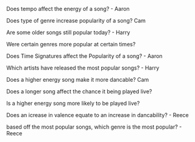 Does tempo affect the energy of a song? - Aaron

Does type of genre increase popularity of a song? Cam

Are some older songs still popular today? - Harry

Were certain genres more popular at certain times?

Does Time Signatures affect the Popularity of a song? - Aaron

Which artists have released the most popular songs? - Harry

Does a higher energy song make it more dancable? Cam

Does a longer song affect the chance it being played live?

Is a higher energy song more likely to be played live?

Does an icrease in valence equate to an increase in dancability? - Reece

based off the most popular songs, which genre is the most popular? - Reece
